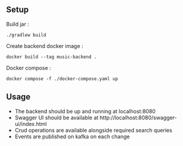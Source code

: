 
## Setup

Build jar :
```
./gradlew build
```

Create backend docker image :
```
docker build --tag music-backend .
```

Docker compose :
```
docker compose -f ./docker-compose.yaml up
```

## Usage

* The backend should be up and running at localhost:8080
* Swagger UI should be available at http://localhost:8080/swagger-ui/index.html
* Crud operations are available alongside required search queries
* Events are published on kafka on each change